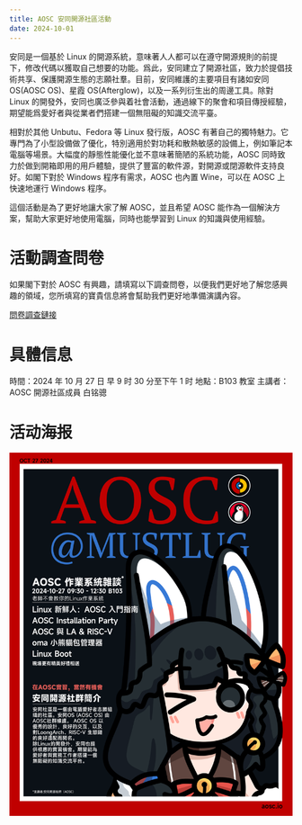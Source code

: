 ```yaml
---
title: AOSC 安同開源社區活動
date: 2024-10-01
---
```


安同是一個基於 Linux 的開源系統，意味著人人都可以在遵守開源規則的前提下，修改代碼以獲取自己想要的功能。爲此，安同建立了開源社區，致力於提倡技術共享、保護開源生態的志願社羣。目前，安同維護的主要項目有諸如安同 OS(AOSC OS)、星霞 OS(Afterglow)，以及一系列衍生出的周邊工具。除對 Linux 的開發外，安同也廣泛參與着社會活動，通過線下的聚會和項目傳授經驗，期望能爲愛好者與從業者們搭建一個無阻礙的知識交流平臺。

相對於其他 Unbutu、Fedora 等 Linux 發行版，AOSC 有著自己的獨特魅力。它專門為了小型設備做了優化，特別適用於對功耗和散熱敏感的設備上，例如筆記本電腦等場景。大幅度的靜態性能優化並不意味著簡陋的系統功能，AOSC 同時致力於做到開箱即用的用戶體驗，提供了豐富的軟件源，對開源或閉源軟件支持良好。如閣下對於 Windows 程序有需求，AOSC 也內置 Wine，可以在 AOSC 上快速地運行 Windows 程序。

這個活動是為了更好地讓大家了解 AOSC，並且希望 AOSC 能作為一個解決方案，幫助大家更好地使用電腦，同時也能學習到 Linux 的知識與使用經驗。

# 活動調查問卷

如果閣下對於 AOSC 有興趣，請填寫以下調查問卷，以便我們更好地了解您感興趣的領域，您所填寫的寶貴信息將會幫助我們更好地準備演講內容。

[問卷調查鏈接](https://forms.office.com/r/eSs9LfSgDJ)

# 具體信息

時間：2024 年 10 月 27 日 早 9 时 30 分至下午 1 时
地點：B103 教室
主講者：AOSC 開源社區成員 白铭骢

# 活动海报

![AOSC活动海报](poster.png)
